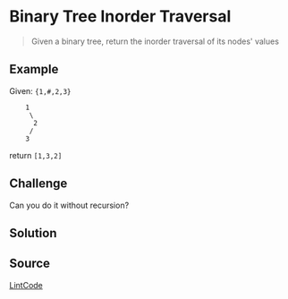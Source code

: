 # Binary Tree Inorder Traversal

> Given a binary tree, return the inorder traversal of its nodes' values

## Example

Given: `{1,#,2,3}`

```
    1
     \
      2
     /
    3
```

return `[1,3,2]`

## Challenge

Can you do it without recursion?

## Solution


## Source

[LintCode](https://www.lintcode.com/en/problem/binary-tree-inorder-traversal/)